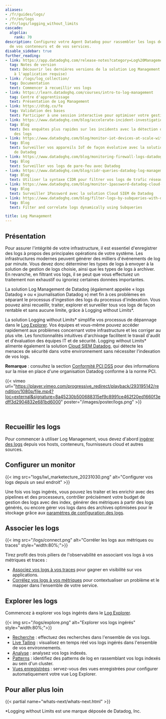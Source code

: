 ```yaml
---
aliases:
- /fr/guides/logs/
- /fr/en/logs
- /fr/logs/logging_without_limits
cascade:
  algolia:
    rank: 70
description: Configurez votre Agent Datadog pour rassembler les logs de votre host,
  de vos conteneurs et de vos services.
disable_sidebar: true
further_reading:
- link: https://app.datadoghq.com/release-notes?category=Log%20Management
  tag: Notes de version
  text: Découvrir les dernières versions de la solution Log Management Datadog (connexion
    à l'application requise)
- link: /logs/log_collection/
  tag: Documentation
  text: Commencer à recueillir vos logs
- link: https://learn.datadoghq.com/courses/intro-to-log-management
  tag: Centre d'apprentissage
  text: Présentation de Log Management
- link: https://dtdg.co/fe
  tag: Validation des bases
  text: Participer à une session interactive pour optimiser votre gestion des logs
- link: https://www.datadoghq.com/blog/accelerate-incident-investigations-with-log-anomaly-detection/
  tag: Blog
  text: Des enquêtes plus rapides sur les incidents avec la détection des anomalies
    des logs
- link: https://www.datadoghq.com/blog/monitor-iot-devices-at-scale-with-log-management/
  tag: Blog
  text: Surveiller vos appareils IoT de façon évolutive avec la solution Log Management
    de Datadog
- link: https://www.datadoghq.com/blog/monitoring-firewall-logs-datadog/
  tag: Blog
  text: Surveiller vos logs de pare-feu avec Datadog
- link: https://www.datadoghq.com/blog/cidr-queries-datadog-log-management/
  tag: Blog
  text: Utiliser la syntaxe CIDR pour filtrer vos logs de trafic réseau
- link: https://www.datadoghq.com/blog/monitor-1password-datadog-cloud-siem/
  tag: Blog
  text: Surveiller 1Password avec la solution Cloud SIEM de Datadog
- link: https://www.datadoghq.com/blog/filter-logs-by-subqueries-with-datadog/
  tag: Blog
  text: Filter and correlate logs dynamically using Subqueries

title: Log Management
---
```


## Présentation

Pour assurer l'intégrité de votre infrastructure, il est essentiel d'enregistrer des logs à propos des principales opérations de votre système. Les infrastructures modernes peuvent générer des milliers d'événements de log par minute. Vous devez donc déterminer les types de logs à envoyer à la solution de gestion de logs choisie, ainsi que les types de logs à archiver. En revanche, en filtrant vos logs, il se peut que vous effectuiez un traitement non exhaustif ou ignoriez certaines données importantes.

La solution Log Management de Datadog (également appelée « logs Datadog » ou « journalisation Datadog ») met fin à ces problèmes en séparant le processus d'ingestion des logs du processus d'indexation. Vous pouvez ainsi recueillir, traiter, explorer et surveiller tous vos logs de façon rentable et sans aucune limite, grâce à Logging without Limits\*.

La solution Logging without Limits\* simplifie vos processus de dépannage dans le [Log Explorer][1]. Vos équipes et vous-même pouvez accéder rapidement aux problèmes concernant votre infrastructure et les corriger au plus vite. Les fonctionnalités intuitives d'archivage facilitent le travail d'audit et d'évaluation des équipes IT et de sécurité. Logging without Limits\* alimente également la solution [Cloud SIEM Datadog][2], qui détecte les menaces de sécurité dans votre environnement sans nécessiter l'indexation de vos logs.

**Remarque** : consultez la section [Conformité PCI DSS][3] pour des informations sur la mise en place d'une organisation Datadog conforme à la norme PCI.

{{< vimeo url="https://player.vimeo.com/progressive_redirect/playback/293195142/rendition/1080p/file.mp4?loc=external&signature=8a45230b500688315ef9c8991ce462f20ed1660f3edff3d2904832e681bd6000" poster="/images/poster/logs.png" >}}

</br>

## Recueillir les logs

Pour commencer à utiliser Log Management, vous devez d'abord [ingérer des logs][4] depuis vos hosts, conteneurs, fournisseurs cloud et autres sources.

## Configurer un monitor

{{< img src="logs/lwl_marketecture_20231030.png" alt="Configurer vos logs depuis un seul endroit" >}}

Une fois vos logs ingérés, vous pouvez les traiter et les enrichir avec des pipelines et des processeurs, contrôler précisément votre budget de gestion des logs avec des index, générer des métriques à partir des logs générés, ou encore gérer vos logs dans des archives optimisées pour le stockage grâce aux [paramètres de configuration des logs][5].

## Associer les logs

{{< img src="/logs/connect.png" alt="Corréler les logs aux métriques ou traces" style="width:80%;">}}

Tirez profit des trois piliers de l'observabilité en associant vos logs à vos métriques et traces :

- [Associez vos logs à vos traces][6] pour gagner en visibilité sur vos applications.
- [Corrélez vos logs à vos métriques][7] pour contextualiser un problème et le mapper dans l'ensemble de votre service.

## Explorer les logs

Commencez à explorer vos logs ingérés dans le [Log Explorer][1].

{{< img src="/logs/explore.png" alt="Explorer vos logs ingérés" style="width:80%;">}}

- [Recherche][8] : effectuez des recherches dans l'ensemble de vos logs.
- [Live Tailing][9] : visualisez en temps réel vos logs ingérés dans l'ensemble de vos environnements.
- [Analyse][10] : analysez vos logs indexés.
- [Patterns][11] : identifiez des patterns de log en rassemblant vos logs indexés au sein d'un cluster.
- [Vues enregistrées][12] : servez-vous des vues enregistrées pour configurer automatiquement votre vue Log Explorer.

## Pour aller plus loin

{{< partial name="whats-next/whats-next.html" >}}


\*Logging without Limits est une marque déposée de Datadog, Inc.

[1]: /fr/logs/explorer/
[2]: /fr/security/cloud_siem/
[3]: /fr/data_security/pci_compliance/
[4]: /fr/logs/log_collection/
[5]: /fr/logs/log_configuration/
[6]: /fr/tracing/other_telemetry/connect_logs_and_traces/
[7]: /fr/logs/guide/correlate-logs-with-metrics/
[8]: /fr/logs/explorer/search_syntax/
[9]: /fr/logs/live_tail/
[10]: /fr/logs/explorer/analytics/
[11]: /fr/logs/explorer/patterns/
[12]: /fr/logs/explorer/saved_views/
